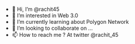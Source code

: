 - 👋 Hi, I’m @rachit45
- 👀 I’m interested in Web 3.0
- 🌱 I’m currently learning about Polygon Network
- 💞️ I’m looking to collaborate on ...
- 📫 How to reach me ? At twitter @rachit_45 

<!---
rachit45/rachit45 is a ✨ special ✨ repository because its `README.md` (this file) appears on your GitHub profile.
You can click the Preview link to take a look at your changes.
--->
